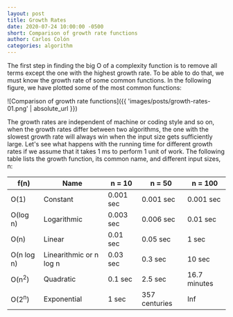 ```yaml
---
layout: post
title: Growth Rates
date: 2020-07-24 10:00:00 -0500
short: Comparison of growth rate functions
author: Carlos Colón
categories: algorithm
---
```

The first step in finding the big O of a complexity function is to remove all terms except the one with the highest growth rate. To be able to do that, we must know the growth rate of some common functions. In the following figure, we have plotted some of the most common functions:

![Comparison of growth rate functions]({{ 'images/posts/growth-rates-01.png' | absolute_url }})

The growth rates are independent of machine or coding style and so on, when the growth rates differ between two algorithms, the one with the slowest growth rate will always win when the input size gets sufficiently large. Let's see what happens with the running time for different growth rates if we assume that it takes 1 ms to perform 1 unit of work. The following table lists the growth function, its common name, and different input sizes, n:

|f(n)|Name|n = 10|n = 50|n = 100|
|----|----|------|------|-------|
|O(1)|Constant|0.001 sec|0.001 sec|0.001 sec|
|O(log n)|Logarithmic|0.003 sec|0.006 sec|0.01 sec|
|O(n)|Linear|0.01 sec|0.05 sec|1 sec|
|O(n log n)|Linearithmic or n log n|0.03 sec|0.3 sec|10 sec|
|O(n<sup>2</sup>)|Quadratic|0.1 sec|2.5 sec|16.7 minutes|
|O(2<sup>n</sup>)|Exponential|1 sec|357 centuries|Inf|



